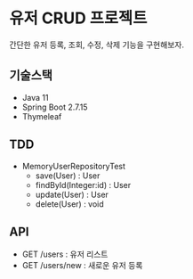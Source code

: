 # 유저 CRUD 프로젝트
간단한 유저 등록, 조회, 수정, 삭제 기능을 구현해보자.
## 기술스택
- Java 11
- Spring Boot 2.7.15
- Thymeleaf
## TDD
- MemoryUserRepositoryTest
    - save(User) : User
    - findById(Integer:id) : User
    - update(User) : User
    - delete(User) : void
## API
- GET /users : 유저 리스트
- GET /users/new : 새로운 유저 등록